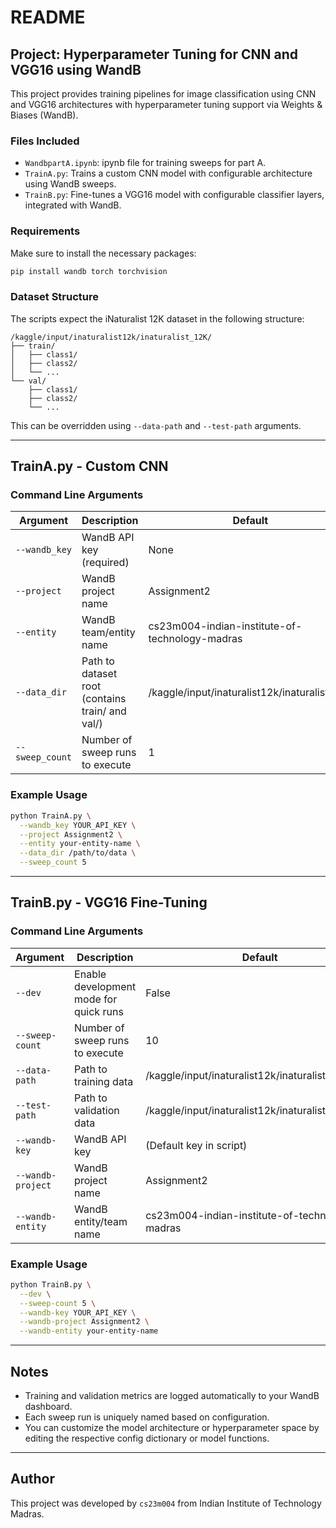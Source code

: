 # README

## Project: Hyperparameter Tuning for CNN and VGG16 using WandB

This project provides training pipelines for image classification using CNN and VGG16 architectures with hyperparameter tuning support via Weights & Biases (WandB).

### Files Included
- `WandbpartA.ipynb`: ipynb file for training sweeps for part A.
- `TrainA.py`: Trains a custom CNN model with configurable architecture using WandB sweeps.
- `TrainB.py`: Fine-tunes a VGG16 model with configurable classifier layers, integrated with WandB.

### Requirements

Make sure to install the necessary packages:

```bash
pip install wandb torch torchvision
```

### Dataset Structure

The scripts expect the iNaturalist 12K dataset in the following structure:

```
/kaggle/input/inaturalist12k/inaturalist_12K/
├── train/
│   ├── class1/
│   ├── class2/
│   └── ...
└── val/
    ├── class1/
    ├── class2/
    └── ...
```

This can be overridden using `--data-path` and `--test-path` arguments.

---

## TrainA.py - Custom CNN

### Command Line Arguments

| Argument         | Description                                      | Default     |
|------------------|--------------------------------------------------|-------------|
| `--wandb_key`    | WandB API key (required)                         | None        |
| `--project`      | WandB project name                               | Assignment2 |
| `--entity`       | WandB team/entity name                           | cs23m004-indian-institute-of-technology-madras |
| `--data_dir`     | Path to dataset root (contains train/ and val/)  | /kaggle/input/inaturalist12k/inaturalist_12K |
| `--sweep_count`  | Number of sweep runs to execute                  | 1           |

### Example Usage

```bash
python TrainA.py \
  --wandb_key YOUR_API_KEY \
  --project Assignment2 \
  --entity your-entity-name \
  --data_dir /path/to/data \
  --sweep_count 5
```

---

## TrainB.py - VGG16 Fine-Tuning

### Command Line Arguments

| Argument          | Description                                      | Default     |
|-------------------|--------------------------------------------------|-------------|
| `--dev`           | Enable development mode for quick runs          | False       |
| `--sweep-count`   | Number of sweep runs to execute                  | 10          |
| `--data-path`     | Path to training data                            | /kaggle/input/inaturalist12k/inaturalist_12K/train |
| `--test-path`     | Path to validation data                          | /kaggle/input/inaturalist12k/inaturalist_12K/val   |
| `--wandb-key`     | WandB API key                                    | (Default key in script) |
| `--wandb-project` | WandB project name                               | Assignment2 |
| `--wandb-entity`  | WandB entity/team name                           | cs23m004-indian-institute-of-technology-madras |

### Example Usage

```bash
python TrainB.py \
  --dev \
  --sweep-count 5 \
  --wandb-key YOUR_API_KEY \
  --wandb-project Assignment2 \
  --wandb-entity your-entity-name
```

---

## Notes

- Training and validation metrics are logged automatically to your WandB dashboard.
- Each sweep run is uniquely named based on configuration.
- You can customize the model architecture or hyperparameter space by editing the respective config dictionary or model functions.

---

## Author

This project was developed by `cs23m004` from Indian Institute of Technology Madras.

